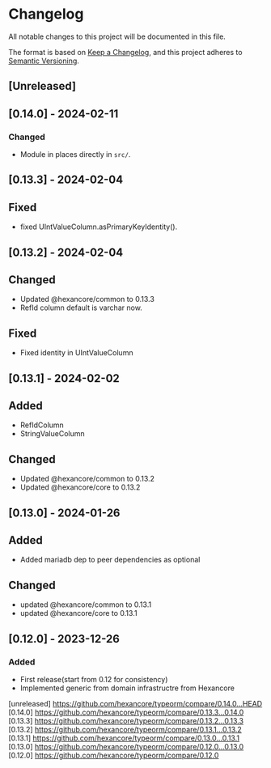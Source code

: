 # Changelog
All notable changes to this project will be documented in this file.

The format is based on [Keep a Changelog](https://keepachangelog.com/en/1.0.0/),
and this project adheres to [Semantic Versioning](https://semver.org/spec/v2.0.0.html).

## [Unreleased]

## [0.14.0] - 2024-02-11

### Changed

- Module in places directly in `src/`.

## [0.13.3] - 2024-02-04

## Fixed

- fixed UIntValueColumn.asPrimaryKeyIdentity().

## [0.13.2] - 2024-02-04

## Changed

- Updated @hexancore/common to 0.13.3
- RefId column default is varchar now.

## Fixed

- Fixed identity in UIntValueColumn

## [0.13.1] - 2024-02-02

## Added

- RefIdColumn
- StringValueColumn

## Changed

- Updated @hexancore/common to 0.13.2
- Updated @hexancore/core to 0.13.2

## [0.13.0] - 2024-01-26

## Added

- Added mariadb dep to peer dependencies as optional

## Changed

- updated @hexancore/common to 0.13.1
- updated @hexancore/core to 0.13.1

## [0.12.0] - 2023-12-26

### Added

- First release(start from 0.12 for consistency)
- Implemented generic from domain infrastructre from Hexancore

[unreleased] https://github.com/hexancore/typeorm/compare/0.14.0...HEAD   
[0.14.0] https://github.com/hexancore/typeorm/compare/0.13.3...0.14.0   
[0.13.3] https://github.com/hexancore/typeorm/compare/0.13.2...0.13.3   
[0.13.2] https://github.com/hexancore/typeorm/compare/0.13.1...0.13.2   
[0.13.1] https://github.com/hexancore/typeorm/compare/0.13.0...0.13.1   
[0.13.0] https://github.com/hexancore/typeorm/compare/0.12.0...0.13.0   
[0.12.0] https://github.com/hexancore/typeorm/compare/0.12.0     
